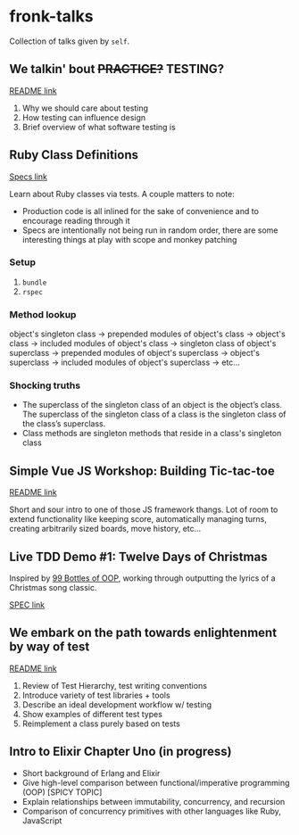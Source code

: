 # fronk-talks

Collection of talks given by `self`.

## We talkin' bout ~~PRACTICE?~~ TESTING?
[README link](we-talkin-bout-testing.md)

1. Why we should care about testing
2. How testing can influence design
3. Brief overview of what software testing is

## Ruby Class Definitions
[Specs link](https://github.com/FTLam11/fronk-talks/tree/master/spec)

Learn about Ruby classes via tests. A couple matters to note:

* Production code is all inlined for the sake of convenience and to
  encourage reading through it
* Specs are intentionally not being run in random order, there are some
  interesting things at play with scope and monkey patching

### Setup

1. `bundle`
2. `rspec`

### Method lookup

object's singleton class -> prepended modules of object's class -> object's class
-> included modules of object's class -> singleton class of object's
superclass -> prepended modules of object's superclass -> object's
superclass -> included modules of object's superclass -> etc...

### Shocking truths

* The superclass of the singleton class of an object is the object’s
  class. The superclass of the singleton class of a class is the
  singleton class of the class’s superclass.
* Class methods are singleton methods that reside in a class's singleton
  class

## Simple Vue JS Workshop: Building Tic-tac-toe
[README link](vue-workshop.md)

Short and sour intro to one of those JS framework thangs. Lot of room to
extend functionality like keeping score, automatically managing turns,
creating arbitrarily sized boards, move history, etc...

## Live TDD Demo #1: Twelve Days of Christmas

Inspired by [99 Bottles of OOP](https://www.sandimetz.com/99bottles),
working through outputting the lyrics of a Christmas song classic.

[SPEC
link](https://github.com/FTLam11/fronk-tolks/blob/master/spec/05_xmas_spec.rb)

## We embark on the path towards enlightenment by way of test
[README link](test-tools-plug-walkthrough.md)

1. Review of Test Hierarchy, test writing conventions
2. Introduce variety of test libraries + tools
3. Describe an ideal development workflow w/ testing
4. Show examples of different test types
5. Reimplement a class purely based on tests

## Intro to Elixir Chapter Uno (in progress)

* Short background of Erlang and Elixir
* Give high-level comparison between functional/imperative programming
  (OOP) [SPICY TOPIC]
* Explain relationships between immutability, concurrency, and recursion
* Comparison of concurrency primitives with other languages like Ruby,
  JavaScript
